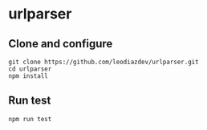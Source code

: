 # urlparser
## Clone and configure
```
git clone https://github.com/leodiazdev/urlparser.git
cd urlparser
npm install
```

## Run test
```
npm run test 
```

